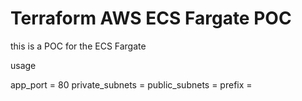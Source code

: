 # Terraform AWS ECS Fargate POC
this is a POC for the ECS Fargate


usage

app_port = 80
private_subnets =
public_subnets =
prefix =
